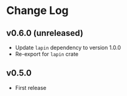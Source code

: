 # Change Log

## v0.6.0 (unreleased)

* Update `lapin` dependency to version 1.0.0
* Re-export for `lapin` crate

## v0.5.0

* First release
